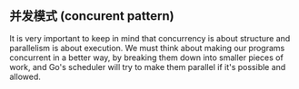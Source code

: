 ##  并发模式 (concurent pattern)
It is very important to keep in mind that concurrency is about structure and parallelism is about execution.
We must think about making our programs concurrent in a better way, by breaking them down into smaller pieces of work,
and Go's scheduler will try to make them parallel if it's possible and allowed.

